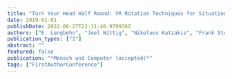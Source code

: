 ```yaml
---
title: "Turn Your Head Half Round: VR Rotation Techniques for Situations With Physically Limited Turning Angle"
date: 2019-01-01
publishDate: 2022-06-27T22:11:40.979936Z
authors: ["E. Langbehn", "Joel Wittig", "Nikolaos Katzakis", "Frank Steinicke"]
publication_types: ["1"]
abstract: ""
featured: false
publication: "*Mensch und Computer (accepted)*"
tags: ["FirstAuthorConference"]
---
```


